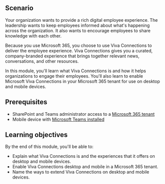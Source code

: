 ## Scenario

Your organization wants to provide a rich digital employee experience. The leadership wants to keep employees informed about what's happening across the organization. It also wants to encourage employees to share knowledge with each other.

Because you use Microsoft 365, you choose to use Viva Connections to deliver the employee experience. Viva Connections gives you a curated, company-branded experience that brings together relevant news, conversations, and other resources.

In this module, you'll learn what Viva Connections is and how it helps organizations to engage their employees. You'll also learn to enable Microsoft Viva Connections in your Microsoft 365 tenant for use on desktop and mobile devices.

## Prerequisites

- SharePoint and Teams administrator access to a [Microsoft 365 tenant](https://developer.microsoft.com/microsoft-365/dev-program?ocid=MSlearn&WT.mc_id=m365-41957-cxa)
- Mobile device with [Microsoft Teams installed](https://www.microsoft.com/microsoft-teams/download-app)

## Learning objectives

By the end of this module, you'll be able to:

- Explain what Viva Connections is and the experiences that it offers on desktop and mobile devices.
- Enable Viva Connections desktop and mobile in a Microsoft 365 tenant.
- Name the ways to extend Viva Connections on desktop and mobile devices.

